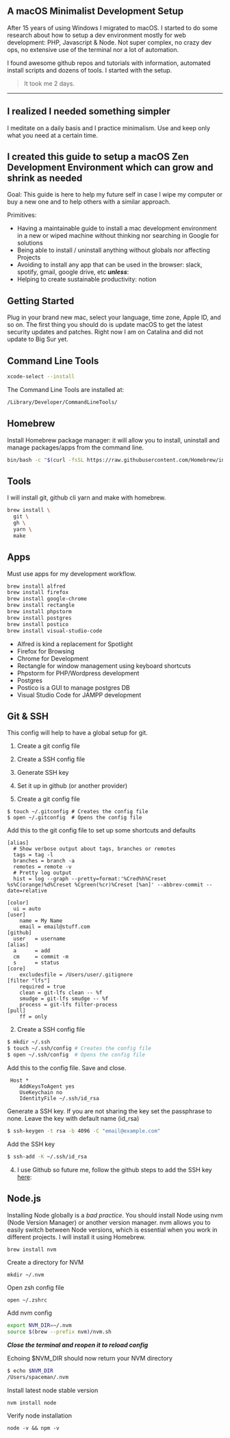 ## A macOS Minimalist Development Setup

After 15 years of using Windows I migrated to macOS. I started to do some research about how to setup a dev environment mostly for web development: PHP, Javascript & Node. Not super complex, no crazy dev ops, no extensive use of the terminal nor a lot of automation.

I found awesome github repos and tutorials with information, automated install scripts and dozens of tools. 
I started with the setup.

> It took me 2 days.  

---

## I realized I needed something simpler
I meditate on a daily basis and I practice minimalism. Use and keep only what you need at a certain time.

## I created this guide to setup a macOS Zen Development Environment which can grow and shrink as needed
Goal: This guide is here to help my future self in case I wipe my computer or buy a new one and to help others with a similar approach. 

Primitives:
- Having a maintainable guide to install a mac development environment in a new or wiped machine without thinking nor searching in Google for solutions
- Being able to install / uninstall anything without globals nor affecting Projects
- Avoiding to install any app that can be used in the browser: slack, spotify, gmail, google drive, etc ***unless***:
- Helping to create sustainable productivity: notion

## Getting Started
Plug in your brand new mac, select your language, time zone, Apple ID, and so on. The first thing you should do is update macOS to get the latest security updates and patches. Right now I am on Catalina and did not update to Big Sur yet.
## Command Line Tools
```bash
xcode-select --install
```

The Command Line Tools are installed at:
```bash
/Library/Developer/CommandLineTools/
```

## Homebrew
Install Homebrew package manager: it will allow you to install, uninstall and manage packages/apps from the command line.

```bash
bin/bash -c "$(curl -fsSL https://raw.githubusercontent.com/Homebrew/install/master/install.sh)" 
```

## Tools
I will install git, github cli yarn and make with homebrew.

```bash
brew install \
  git \
  gh \
  yarn \
  make
```

## Apps
Must use apps for my development workflow. 
```bash
brew install alfred  
brew install firefox 
brew install google-chrome 
brew install rectangle 
brew install phpstorm
brew install postgres 
brew install postico 
brew install visual-studio-code
```

- Alfred is kind a replacement for Spotlight
- Firefox for Browsing
- Chrome for Development
- Rectangle for window management using keyboard shortcuts
- Phpstorm for PHP/Wordpress development
- Postgres
- Postico is a GUI to manage postgres DB
- Visual Studio Code for JAMPP development

## Git & SSH
This config will help to have a global setup for git.

1. Create a git config file
2. Create a SSH config file
3. Generate SSH key
4. Set it up in github (or another provider)

1. Create a git config file

```
$ touch ~/.gitconfig # Creates the config file
$ open ~/.gitconfig  # Opens the config file
```

Add this to the git config file to set up some shortcuts and defaults
```text
[alias]
  # Show verbose output about tags, branches or remotes
  tags = tag -l
  branches = branch -a
  remotes = remote -v
  # Pretty log output
  hist = log --graph --pretty=format:'%Cred%h%Creset %s%C(orange)%d%Creset %Cgreen(%cr)%Creset [%an]' --abbrev-commit --date=relative

[color]
  ui = auto
[user]
	name = My Name
	email = email@stuff.com
[github]
  user   = username
[alias]
  a      = add
  cm     = commit -m
  s      = status
[core]
	excludesfile = /Users/user/.gitignore
[filter "lfs"]
	required = true
	clean = git-lfs clean -- %f
	smudge = git-lfs smudge -- %f
	process = git-lfs filter-process
[pull]
	ff = only
```

2. Create a SSH config file
```bash
$ mkdir ~/.ssh
$ touch ~/.ssh/config # Creates the config file
$ open ~/.ssh/config  # Opens the config file
```

Add this to the config file. Save and close.
```  
 Host *
    AddKeysToAgent yes
    UseKeychain no
    IdentityFile ~/.ssh/id_rsa
```

Generate a SSH key. If you are not sharing the key set the passphrase to none. Leave the key with default name (id_rsa)
```bash
$ ssh-keygen -t rsa -b 4096 -C "email@example.com"
```

Add the SSH key 
```bash
$ ssh-add -K ~/.ssh/id_rsa
```

4. I use Github so future me, follow the github steps to add the SSH key [here](https://docs.github.com/en/github/authenticating-to-github/generating-a-new-ssh-key-and-adding-it-to-the-ssh-agent):

## Node.js
Installing Node globally is a *bad practice*. You should install Node using nvm (Node Version Manager) or another version manager. nvm allows you to easily switch between Node versions, which is essential when you work in different projects. 
I will install it using Homebrew.

```
brew install nvm
```

Create a directory for NVM

```
mkdir ~/.nvm
```

Open zsh config file

```bash
open ~/.zshrc
```

Add nvm config
```bash
export NVM_DIR=~/.nvm
source $(brew --prefix nvm)/nvm.sh
```

***Close the terminal and reopen it to reload config***

Echoing $NVM_DIR should now return your NVM directory

```bash
$ echo $NVM_DIR
/Users/spaceman/.nvm
```

Install latest node stable version
```
nvm install node
```

Verify node installation

```
node -v && npm -v
```

